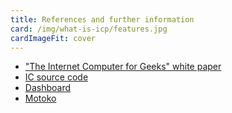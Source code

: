 ```yaml
---
title: References and further information
card: /img/what-is-icp/features.jpg
cardImageFit: cover
---
```


- ["The Internet Computer for Geeks" white paper](https://internetcomputer.org/whitepaper.pdf)
- [IC source code](https://github.com/dfinity/ic)
- [Dashboard](https://dashboard.internetcomputer.org/)
- [Motoko](https://github.com/dfinity/motoko)